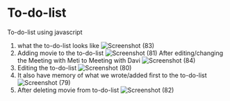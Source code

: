 # To-do-list
To-do-list using javascript
1. what the to-do-list looks like
![Screenshot (83)](https://github.com/user-attachments/assets/1b3ee269-e0bb-4f46-84fa-e80c8d3a7a32)
3. Adding movie to the to-do-list
![Screenshot (81)](https://github.com/user-attachments/assets/f66a01b1-19f6-465e-962f-85c929b76a44)
  After editing/changing the Meeting with Meti to Meeting with Davi
![Screenshot (84)](https://github.com/user-attachments/assets/1089afd4-6504-4ab1-af9a-a2f6c6afba25)
5. Editing the to-do-list
![Screenshot (80)](https://github.com/user-attachments/assets/22e9c727-3bac-4902-a522-8afa08b20a68)
6. It also have memory of what we wrote/added first to the to-do-list
![Screenshot (79)](https://github.com/user-attachments/assets/9c98f85a-5a1f-4492-a024-07002cebba06)
7. After deleting movie from to-do-list
![Screenshot (82)](https://github.com/user-attachments/assets/d1287395-123f-48ab-8347-fd4974ae5b89)
